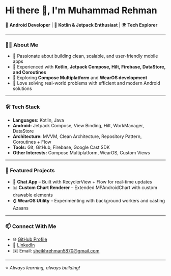 # Hi there 👋, I'm Muhammad Rehman

🚀 **Android Developer** | 📱 **Kotlin & Jetpack Enthusiast** | 🌍 **Tech Explorer**

---

### 👨‍💻 About Me
- 🔹 Passionate about building clean, scalable, and user-friendly mobile apps  
- 🔹 Experienced with **Kotlin, Jetpack Compose, Hilt, Firebase, DataStore, and Coroutines**  
- 🔹 Exploring **Compose Multiplatform** and **WearOS development**  
- 🔹 Love solving real-world problems with efficient and modern Android solutions  

---

### 🛠️ Tech Stack
- **Languages:** Kotlin, Java  
- **Android:** Jetpack Compose, View Binding, Hilt, WorkManager, DataStore  
- **Architecture:** MVVM, Clean Architecture, Repository Pattern, Coroutines + Flow  
- **Tools:** Git, GitHub, Firebase, Google Cast SDK  
- **Other Interests:** Compose Multiplatform, WearOS, Custom Views  

---

### 📌 Featured Projects
- 📱 **Chat App** – Built with RecyclerView + Flow for real-time updates  
- 📊 **Custom Chart Renderer** – Extended MPAndroidChart with custom drawable elements  
- ⌚ **WearOS Utility** – Experimenting with background workers and casting Azaans  

---

### 📫 Connect With Me
- 🌐 [GitHub Profile](https://github.com/sheikh58)  
- 💼 [LinkedIn](https://linkedin.com/in/your-link)  
- ✉️ Email: sheikhrehman5870@gmail.com

---

⭐️ *Always learning, always building!*  
